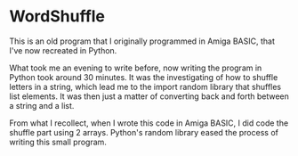 # WordShuffle
This is an old program that I originally programmed in Amiga BASIC, that I've now recreated in Python.

What took me an evening to write before, now writing the program in Python took around 30 minutes.
It was the investigating of how to shuffle letters in a string, which lead me to the import random library that shuffles list elements.
It was then just a matter of converting back and forth between a string and a list.

From what I recollect, when I wrote this code in Amiga BASIC, I did code the shuffle part using 2 arrays.  Python's random library
eased the process of writing this small program.
